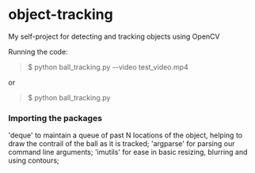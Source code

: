 # object-tracking
My self-project for detecting and tracking objects using OpenCV

Running the code:

>$ python ball_tracking.py --video test_video.mp4

or

>$ python ball_tracking.py

### Importing the packages

'deque' to maintain a queue of past N locations of the object, helping to draw the contrail of the ball as it is tracked; 
'argparse' for parsing our command line arguments;
'imutils' for ease in basic resizing, blurring and using contours;
